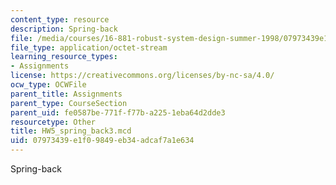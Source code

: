 ```yaml
---
content_type: resource
description: Spring-back
file: /media/courses/16-881-robust-system-design-summer-1998/07973439e1f09849eb34adcaf7a1e634_HW5_spring_back3.mcd
file_type: application/octet-stream
learning_resource_types:
- Assignments
license: https://creativecommons.org/licenses/by-nc-sa/4.0/
ocw_type: OCWFile
parent_title: Assignments
parent_type: CourseSection
parent_uid: fe0587be-771f-f77b-a225-1eba64d2dde3
resourcetype: Other
title: HW5_spring_back3.mcd
uid: 07973439-e1f0-9849-eb34-adcaf7a1e634
---
```

Spring-back